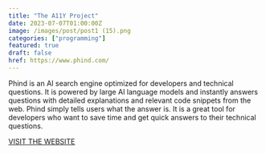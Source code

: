 ```yaml
---
title: "The A11Y Project"
date: 2023-07-07T01:00:00Z
image: /images/post/post1 (15).png
categories: ["programming"]
featured: true
draft: false
href: https://www.phind.com/
---
```

Phind is an AI search engine optimized for developers and technical questions. It is powered by large AI language models and instantly answers questions with detailed explanations and relevant code snippets from the web. Phind simply tells users what the answer is. It is a great tool for developers who want to save time and get quick answers to their technical questions.

[VISIT THE WEBSITE](https://www.phind.com/)
